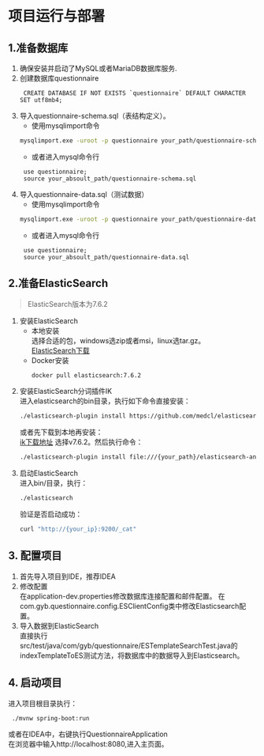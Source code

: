 # 项目运行与部署

## 1.准备数据库
1. 确保安装并启动了MySQL或者MariaDB数据库服务.
2. 创建数据库questionnaire
   ```mysql
    CREATE DATABASE IF NOT EXISTS `questionnaire` DEFAULT CHARACTER SET utf8mb4;
   ```
3. 导入questionnaire-schema.sql（表结构定义）。
   + 使用mysqlimport命令
   ```bash
   mysqlimport.exe -uroot -p questionnaire your_path/questionnaire-schema.sql
   ```
   + 或者进入mysql命令行
   ```mysql
    use questionnaire;
    source your_absoult_path/questionnaire-schema.sql
   ```
4. 导入questionnaire-data.sql（测试数据）
   + 使用mysqlimport命令
   ```bash
   mysqlimport.exe -uroot -p questionnaire your_path/questionnaire-data.sql
   ```
   + 或者进入mysql命令行
   ```mysql
    use questionnaire;
    source your_absoult_path/questionnaire-data.sql
   ```
## 2.准备ElasticSearch
 > ElasticSearch版本为7.6.2 
1. 安装ElasticSearch <br>
   + 本地安装 <br>
   选择合适的包，windows选zip或者msi，linux选tar.gz。<br>
   [ElasticSearch下载](https://repo.huaweicloud.com/elasticsearch/7.6.2/)
   + Docker安装<br>
     ```bash
     docker pull elasticsearch:7.6.2
     ```
2. 安装ElasticSearch分词插件IK <br>
   进入elasticsearch的bin目录，执行如下命令直接安装：
   ```bash
   ./elasticsearch-plugin install https://github.com/medcl/elasticsearch-analysis-ik/releases/download/v6.3.0/elasticsearch-analysis-ik-7.6.2.zip
   ```
   或者先下载到本地再安装：<br>
   [ik下载地址](https://github.com/medcl/elasticsearch-analysis-ik/releases)
   选择v7.6.2。然后执行命令：
   ```bash
   ./elasticsearch-plugin install file:///{your_path}/elasticsearch-analysis-ik-7.6.2.zip
   ```
3. 启动ElasticSearch <br>
   进入bin/目录，执行：
   ```bash
   ./elasticsearch
   ```
   验证是否启动成功：
   ```bash
   curl "http://{your_ip}:9200/_cat"
   ```

## 3. 配置项目
1. 首先导入项目到IDE，推荐IDEA
2. 修改配置 <br>
   在application-dev.properties修改数据库连接配置和邮件配置。
   在com.gyb.questionnaire.config.ESClientConfig类中修改Elasticsearch配置。
3. 导入数据到ElasticSearch <br>
   直接执行src/test/java/com/gyb/questionnaire/ESTemplateSearchTest.java的indexTemplateToES测试方法，将数据库中的数据导入到Elasticsearch。
   
## 4. 启动项目
 进入项目根目录执行：
 ```bash
  ./mvnw spring-boot:run
 ```
 或者在IDEA中，右键执行QuestionnaireApplication <br>
 在浏览器中输入http://localhost:8080,进入主页面。